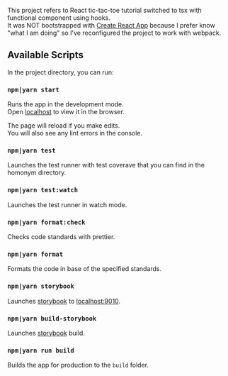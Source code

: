 This project refers to React tic-tac-toe tutorial switched to tsx with functional component using hooks. <br>
It was NOT bootstrapped with [Create React App](https://github.com/facebook/create-react-app) because I prefer know "what I am doing" so I've reconfigured the project to work with webpack.

## Available Scripts

In the project directory, you can run:

### `npm|yarn start`

Runs the app in the development mode.<br>
Open [localhost](http://localhost:8081) to view it in the browser.

The page will reload if you make edits.<br>
You will also see any lint errors in the console.

### `npm|yarn test`

Launches the test runner with test coverave that you can find in the homonym directory.<br>

### `npm|yarn test:watch`

Launches the test runner in watch mode.<br>

### `npm|yarn format:check`

Checks code standards with prettier.<br>

### `npm|yarn format`

Formats the code in base of the specified standards.<br>

### `npm|yarn storybook`

Launches [storybook](https://storybook.js.org/) to [localhost:9010](http://localhost:9010).<br>

### `npm|yarn build-storybook`

Launches [storybook](https://storybook.js.org/) build.<br>

### `npm|yarn run build`

Builds the app for production to the `build` folder.<br>
